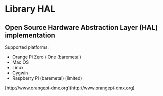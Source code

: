 # Library HAL
## Open Source Hardware Abstraction Layer (HAL) implementation 

Supported platforms:

- Orange Pi Zero / One (baremetal)
- Mac OS
- Linux
- Cygwin
- Raspberry Pi (baremetal) (limited)


[http://www.orangepi-dmx.org](http://www.orangepi-dmx.org)


